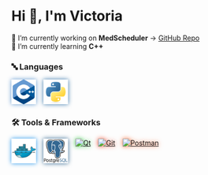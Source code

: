 <h1 align="left">Hi 👋, I'm Victoria</h1>

🔭 I’m currently working on <strong>MedScheduler</strong> → [GitHub Repo](https://github.com/SanriaArgos/MedScheduler)  
🌱 I’m currently learning <strong>C++</strong>  

### 🔤 Languages
<div align="left" style="display: flex; flex-wrap: wrap; gap: 15px; margin-bottom: 20px;">

  <!-- C++ -->
  <a href="https://www.w3schools.com/cpp/" target="_blank" rel="noreferrer">
    <img src="https://raw.githubusercontent.com/devicons/devicon/master/icons/cplusplus/cplusplus-original.svg" alt="C++" width="50" height="50" style="transition: transform 0.3s; filter: drop-shadow(0 0 5px #5E97D0);" onmouseover="this.style.transform='scale(1.2)'" onmouseout="this.style.transform='scale(1)'"/>
  </a>

  <!-- Python -->
  <a href="https://www.python.org" target="_blank" rel="noreferrer">
    <img src="https://raw.githubusercontent.com/devicons/devicon/master/icons/python/python-original.svg" alt="Python" width="50" height="50" style="transition: transform 0.3s; filter: drop-shadow(0 0 5px #3776AB);" onmouseover="this.style.transform='scale(1.2)'" onmouseout="this.style.transform='scale(1)'"/>
  </a>

</div>

### 🛠 Tools & Frameworks
<div align="left" style="display: flex; flex-wrap: wrap; gap: 15px;">

  <!-- Docker -->
  <a href="https://www.docker.com/" target="_blank" rel="noreferrer">
    <img src="https://raw.githubusercontent.com/devicons/devicon/master/icons/docker/docker-original.svg" alt="Docker" width="50" height="50" style="transition: transform 0.3s; filter: drop-shadow(0 0 5px #2496ED);" onmouseover="this.style.transform='scale(1.2)'" onmouseout="this.style.transform='scale(1)'"/>
  </a>

  <!-- PostgreSQL -->
  <a href="https://www.postgresql.org" target="_blank" rel="noreferrer">
    <img src="https://raw.githubusercontent.com/devicons/devicon/master/icons/postgresql/postgresql-original-wordmark.svg" alt="PostgreSQL" width="50" height="50" style="transition: transform 0.3s; filter: drop-shadow(0 0 5px #336791);" onmouseover="this.style.transform='scale(1.2)'" onmouseout="this.style.transform='scale(1)'"/>
  </a>

  <!-- Qt -->
  <a href="https://www.qt.io/" target="_blank" rel="noreferrer">
    <img src="https://upload.wikimedia.org/wikipedia/commons/0/0b/Qt_logo_2016.svg" alt="Qt" width="50" height="50" style="transition: transform 0.3s; filter: drop-shadow(0 0 5px #41CD52);" onmouseover="this.style.transform='scale(1.2)'" onmouseout="this.style.transform='scale(1)'"/>
  </a>

  <!-- Git -->
  <a href="https://git-scm.com/" target="_blank" rel="noreferrer">
    <img src="https://www.vectorlogo.zone/logos/git-scm/git-scm-icon.svg" alt="Git" width="50" height="50" style="transition: transform 0.3s; filter: drop-shadow(0 0 5px #F05032);" onmouseover="this.style.transform='scale(1.2)'" onmouseout="this.style.transform='scale(1)'"/>
  </a>

  <!-- Postman -->
  <a href="https://www.postman.com/" target="_blank" rel="noreferrer">
    <img src="https://www.vectorlogo.zone/logos/getpostman/getpostman-icon.svg" alt="Postman" width="50" height="50" style="transition: transform 0.3s; filter: drop-shadow(0 0 5px #FF6C37);" onmouseover="this.style.transform='scale(1.2)'" onmouseout="this.style.transform='scale(1)'"/>
  </a>

</div>
